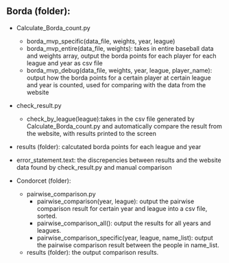 ## Borda (folder):
  - Calculate_Borda_count.py 
    - borda_mvp_specific(data_file, weights, year, league)
    - borda_mvp_entire(data_file, weights): takes in entire baseball data and weights array, output the borda points for each player for each league and year as csv file
    - borda_mvp_debug(data_file, weights, year, league, player_name): output how the borda points for a certain player at certain league and year is counted, used for comparing with the data from the website
  - check_result.py
    - check_by_league(league):takes in the csv file generated by Calculate_Borda_count.py and automatically compare the result from the website, with results printed to the screen
  - results (folder): calcutated borda points for each league and year
  - error_statement.text: the discrepencies between results and the website data found by check_result.py and manual comparison

- Condorcet (folder):
  - pairwise_comparison.py
    - pairwise_comparison(year, league): output the pairwise comparison result for certain year and league into a csv file, sorted.
    - pairwise_comparison_all(): output the results for all years and leagues.
    - pairwise_comparison_specific(year, league, name_list): output the pairwise comparison result between the people in name_list.
  - results (folder): the output comparison results.